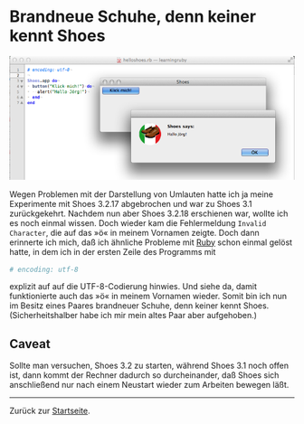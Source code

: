 # Brandneue Schuhe, denn keiner kennt Shoes

![Brandneue Schuhe – jetzt wieder mit Umlauten](images/brandnewshoes.png)

Wegen Problemen mit der Darstellung von Umlauten hatte ich ja meine Experimente mit Shoes 3.2.17 abgebrochen und war zu Shoes 3.1 zurückgekehrt. Nachdem nun aber Shoes 3.2.18 erschienen war, wollte ich es noch einmal wissen. Doch wieder kam die Fehlermeldung `Invalid Character`, die auf das »ö« in meinem Vornamen zeigte. Doch dann erinnerte ich mich, daß ich ähnliche Probleme mit [Ruby](cp^Ruby) schon einmal gelöst hatte, in dem ich in der ersten Zeile des Programms mit

~~~ruby
# encoding: utf-8
~~~

explizit auf auf die UTF-8-Codierung hinwies. Und siehe da, damit funktionierte auch das »ö« in meinem Vornamen wieder. Somit bin ich nun im Besitz eines Paares brandneuer Schuhe, denn keiner kennt Shoes. (Sicherheitshalber habe ich mir mein altes Paar aber aufgehoben.)

## Caveat

Sollte man versuchen, Shoes 3.2 zu starten, während Shoes 3.1 noch offen ist, dann kommt der Rechner dadurch so durcheinander, daß Shoes sich anschließend nur nach einem Neustart wieder zum Arbeiten bewegen läßt.

---

Zurück zur [Startseite](index.html).